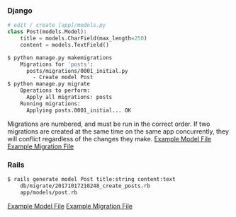 ### Django
```py
# edit / create [app]/models.py
class Post(models.Model):
    title = models.CharField(max_length=250)
    content = models.TextField()
```
```bash
$ python manage.py makemigrations
    Migrations for 'posts':
      posts/migrations/0001_initial.py
        - Create model Post
$ python manage.py migrate
    Operations to perform:
      Apply all migrations: posts
    Running migrations:
      Applying posts.0001_initial... OK
```
Migrations are numbered, and must be run in the correct order. If two migrations are created at the same time on the same app concurrently, they will conflict regardless of the changes they make.
[Example Model File](../examples/django_startapp/posts/models.py)
[Example Migration File](../examples/django_startapp/posts/migrations/0001_initial.py)

### Rails
```bash
$ rails generate model Post title:string content:text
    db/migrate/20171017210248_create_posts.rb
    app/models/post.rb
```
[Example Model File](../examples/rails_scaffolding/app/models/post.rb)
[Example Migration File](../examples/rails_scaffolding/db/migrations/20171017210248_create_posts.rb)
